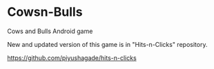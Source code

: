 # Cowsn-Bulls
Cows and Bulls Android game

New and updated version of this game is in "Hits-n-Clicks" repository.

https://github.com/piyushagade/hits-n-clicks
